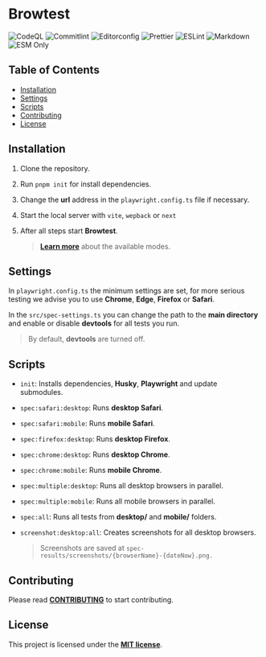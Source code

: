 # Browtest

![CodeQL](https://img.shields.io/github/actions/workflow/status/archoleat/browtest/codeql.yaml?label=CodeQL)
![Commitlint](https://img.shields.io/github/actions/workflow/status/archoleat/browtest/commitlint.yaml?label=Commitlint)
![Editorconfig](https://img.shields.io/github/actions/workflow/status/archoleat/browtest/editorconfig.yaml?label=Editorconfig)
![Prettier](https://img.shields.io/github/actions/workflow/status/archoleat/browtest/prettier.yaml?label=Prettier)
![ESLint](https://img.shields.io/github/actions/workflow/status/archoleat/browtest/eslint.yaml?label=ESLint)
![Markdown](https://img.shields.io/github/actions/workflow/status/archoleat/browtest/markdown.yaml?label=Markdown)
![ESM Only](https://img.shields.io/badge/ESM-only-gray?labelColor=fe0)

## Table of Contents

-   [Installation](#installation)
-   [Settings](#settings)
-   [Scripts](#scripts)
-   [Contributing](#contributing)
-   [License](#license)

## Installation

1.  Clone the repository.

1.  Run `pnpm init` for install dependencies.

1.  Change the **url** address in the `playwright.config.ts` file
    if necessary.

1.  Start the local server with `vite`, `wepback` or `next`

1.  After all steps start **Browtest**.

    > [**Learn more**](#scripts) about the available modes.

## Settings

In `playwright.config.ts` the minimum settings are set,
for more serious testing we advise you to use **Chrome**, **Edge**, **Firefox**
or **Safari**.

In the `src/spec-settings.ts` you can change the path
to the **main directory** and enable or disable **devtools** for
all tests you run.

> By default, **devtools** are turned off.

## Scripts

-   `init`: Installs dependencies, **Husky**, **Playwright**
    and update submodules.

-   `spec:safari:desktop`: Runs **desktop Safari**.

-   `spec:safari:mobile`: Runs **mobile Safari**.

-   `spec:firefox:desktop`: Runs **desktop Firefox**.

-   `spec:chrome:desktop`: Runs **desktop Chrome**.

-   `spec:chrome:mobile`: Runs **mobile Chrome**.

-   `spec:multiple:desktop`: Runs all desktop browsers in parallel.

-   `spec:multiple:mobile`: Runs all mobile browsers in parallel.

-   `spec:all`: Runs all tests from **desktop/** and **mobile/** folders.

-   `screenshot:desktop:all`: Creates screenshots for all desktop browsers.

    > Screenshots are saved at
    > `spec-results/screenshots/{browserName}-{dateNow}.png.`

## Contributing

Please read [**CONTRIBUTING**](https://github.com/archoleat/.github/blob/main/CONTRIBUTING.md)
to start contributing.

## License

This project is licensed under the [**MIT license**](LICENSE).
